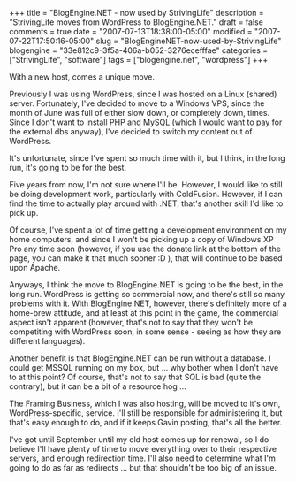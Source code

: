 +++
title = "BlogEngine.NET - now used by StrivingLife"
description = "StrivingLife moves from WordPress to BlogEngine.NET."
draft = false
comments = true
date = "2007-07-13T18:38:00-05:00"
modified = "2007-07-22T17:50:16-05:00"
slug = "BlogEngineNET-now-used-by-StrivingLife"
blogengine = "33e812c9-3f5a-406a-b052-3276ecefffae"
categories = ["StrivingLife", "software"]
tags = ["blogengine.net", "wordpress"]
+++

<p>
With a new host, comes a unique move.
</p>
<p>
Previously I was using WordPress, since I was hosted on a Linux (shared) server. Fortunately, I&#39;ve decided to move to a Windows VPS, since the month of June was full of either slow down, or completely down, times. Since I don&#39;t want to install PHP and MySQL (which I would want to pay for the external dbs anyway), I&#39;ve decided to switch my content out of WordPress.
</p>
<p>
It&#39;s unfortunate, since I&#39;ve spent so much time with it, but I think, in the long run, it&#39;s going to be for the best.
</p>
<p>
Five years from now, I&#39;m not sure where I&#39;ll be. However, I would like to still be doing development work, particularly with ColdFusion. However, if I can find the time to actually play around with .NET, that&#39;s another skill I&#39;d like to pick up.
</p>
<p>
Of course, I&#39;ve spent a lot of time getting a development environment on my home computers, and since I won&#39;t be picking up a copy of Windows XP Pro any time soon (however, if you use the donate link at the bottom of the page, you can make it that much sooner :D ), that will continue to be based upon Apache.
</p>
<p>
Anyways, I think the move to BlogEngine.NET is going to be the best, in the long run. WordPress is getting so commercial now, and there&#39;s still so many problems with it. With BlogEngine.NET, however, there&#39;s definitely more of a home-brew attitude, and at least at this point in the game, the commercial aspect isn&#39;t apparent (however, that&#39;s not to say that they won&#39;t be competiting with WordPress soon, in some sense - seeing as how they are different languages).
</p>
<p>
Another benefit is that BlogEngine.NET can be run without a database. I could get MSSQL running on my box, but ... why bother when I don&#39;t have to at this point? Of course, that&#39;s not to say that SQL is bad (quite the contrary), but it can be a bit of a resource hog ...
</p>
<p>
The Framing Business, which I was also hosting, will be moved to it&#39;s own, WordPress-specific, service. I&#39;ll still be responsible for administering it, but that&#39;s easy enough to do, and if it keeps Gavin posting, that&#39;s all the better.
</p>
<p>
I&#39;ve got until September until my old host comes up for renewal, so I do believe I&#39;ll have plenty of time to move everything over to their respective servers, and enough redirection time. I&#39;ll also need to determine what I&#39;m going to do as far as redirects ... but that shouldn&#39;t be too big of an issue. 
</p>

